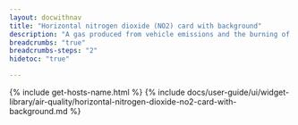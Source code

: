 ```yaml
---
layout: docwithnav
title: "Horizontal nitrogen dioxide (NO2) card with background"
description: "A gas produced from vehicle emissions and the burning of fossil fuels."
breadcrumbs: "true"
breadcrumbs-steps: "2"
hidetoc: "true"

---
```

{% include get-hosts-name.html %}
{% include docs/user-guide/ui/widget-library/air-quality/horizontal-nitrogen-dioxide-no2-card-with-background.md %}
